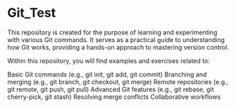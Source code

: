 # Git_Test

This repository is created for the purpose of learning and experimenting with various Git commands. It serves as a practical guide to understanding how Git works, providing a hands-on approach to mastering version control.

Within this repository, you will find examples and exercises related to:

Basic Git commands (e.g., git init, git add, git commit)
Branching and merging (e.g., git branch, git checkout, git merge)
Remote repositories (e.g., git remote, git push, git pull)
Advanced Git features (e.g., git rebase, git cherry-pick, git stash)
Resolving merge conflicts
Collaborative workflows
